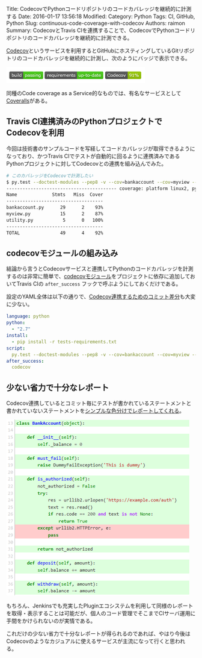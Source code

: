 Title: CodecovでPythonコードリポジトリのコードカバレッジを継続的に計測する
Date: 2016-01-17 13:56:18
Modified:
Category: Python
Tags: CI, GitHub, Python
Slug: continuous-code-coverage-with-codecov
Authors: raimon
Summary: CodecovとTravis CIを連携することで、CodecovでPythonコードリポジトリのコードカバレッジを継続的に計測できる。

[Codecov](https://codecov.io)というサービスを利用するとGitHubにホスティングしているGitリポジトリのコードカバレッジを継続的に計測し、次のようにバッジで表示できる。

<img src="/images/codecov-badge-sample.png" alt="GitHub READMEに埋め込んだ例" width="369" height="42" style="width: 369px;">

同種のCode coverage as a Service的なものでは、有名なサービスとして[Coveralls](https://coveralls.io/)がある。

## Travis CI連携済みのPythonプロジェクトでCodecovを利用

今回は技術書のサンプルコードを写経してコードカバレッジが取得できるようになっており、かつTravis CIでテストが自動的に回るように連携済みであるPythonプロジェクトに対してCodecovとの連携を組み込んでみた。

```sh
# このカバレッジをCodecovで計測したい
$ py.test --doctest-modules --pep8 -v --cov=bankaccount --cov=myview --cov=utility
----------------------------------------- coverage: platform linux2, python 2.7.9-final-0 ------------------------------------------
Name             Stmts   Miss  Cover
------------------------------------
bankaccount.py      29      2    93%
myview.py           15      2    87%
utility.py           5      0   100%
------------------------------------
TOTAL               49      4    92%
```

## codecovモジュールの組み込み

結論から言うとCodecovサービスと連携してPythonのコードカバレッジを計測するのは非常に簡単で、[codecovモジュール](https://pypi.python.org/pypi/codecov/1.1.4)をプロジェクトに依存に追加しておいてTravis CIの `after_success` フックで呼ぶようにしておくだけである。

設定のYAML全体は以下の通りで、[Codecov連携するためのコミット差分](https://github.com/raimon49/pypro2-unittest-study/commit/f6a4f95cb3925462683f02c0264bf83b90120f92)も大変に少ない。

```yaml
language: python
python:
  - "2.7"
install:
  - pip install -r tests-requirements.txt
script:
  py.test --doctest-modules --pep8 -v --cov=bankaccount --cov=myview --cov=utility
after_success:
  codecov
```

## 少ない省力で十分なレポート

Codecov連携しているとコミット毎にテストが書かれているステートメントと書かれていないステートメントを[シンプルな色分けでレポートしてくれる](https://codecov.io/github/raimon49/pypro2-unittest-study/bankaccount.py)。

<img src="/images/cover-repost.png" alt="Codecovでのレポート画面" width="487" height="467" style="width: 487px;">

もちろん、Jenkinsでも充実したPluginエコシステムを利用して同様のレポートを取得・表示することは可能だが、個人のコード管理でそこまでCIサーバ運用に手間をかけられないのが実情である。

これだけの少ない省力で十分なレポートが得られるのであれば、やはり今後はCodecovのようなカジュアルに使えるサービスが主流になって行くと思われる。
